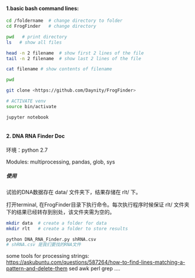 #### 1.basic bash command lines: 

```bash 
cd /foldername  # change directory to folder 
cd FrogFinder   # change directory 

pwd   # print directory 
ls   # show all files 

head -n 2 filename  # show first 2 lines of the file 
tail -n 2 filename  # show last 2 lines of the file

cat filename # show contents of filename

pwd 

git clone <https://github.com/Daynity/FrogFinder>

# ACTIVATE venv 
source bin/activate

jupyter notebook
 
```



#### 2. DNA RNA Finder Doc

环境：python 2.7 

Modules: multiprocessing, pandas, glob, sys 



##### 使用
试验的DNA数据存在 data/ 文件夹下，结果存储在 rlt/ 下。

打开terminal, 在FrogFinder目录下执行命令。每次执行程序时候保证 rlt/ 文件夹下的结果已经转存到别处，该文件夹需为空的。

```bash
mkdir data  # create a folder for data 
mkdir rlt   # create a folder to store results

python DNA_RNA_Finder.py shRNA.csv
# shRNA.csv 是我们要找的RNA文件 
```

some tools for processing strings: 
https://askubuntu.com/questions/587264/how-to-find-lines-matching-a-pattern-and-delete-them
sed
awk 
perl
grep
....
